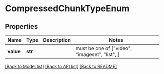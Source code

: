 # CompressedChunkTypeEnum


## Properties
Name | Type | Description | Notes
------------ | ------------- | ------------- | -------------
**value** | **str** |  |  must be one of ["video", "imageset", "list", ]

[[Back to Model list]](../README.md#documentation-for-models) [[Back to API list]](../README.md#documentation-for-api-endpoints) [[Back to README]](../README.md)


